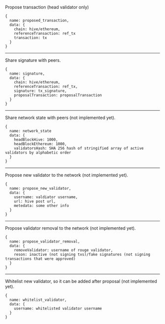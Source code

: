 Propose transaction (head validator only)

```
{
  name: proposed_transaction,
  data: {
    chain: hive/ethereum,
    referenceTransaction: ref_tx
    transaction: tx
  }
}
```

---

Share signature with peers.

```
{
  name: signature,
  data: {
    chain: hive/ethereum,
    referenceTransaction: ref_tx,
    signature: tx_signature,
    proposalTransaction: proposalTransaction
  }
}
```

---

Share network state with peers (not implemented yet).

```
{
  name: network_state
  data: {
    headBlockHive: 1000,
    headBlockEthereum: 1000,
    validatorsHash: SHA 256 hash of stringified array of active validators by alphabetic order
  }
}
```

---

Propose new validator to the network (not implemented yet).

```
{
  name: propose_new_validator,
  data: {
    username: valdiator username,
    url: hive post url,
    metedata: some other info
  }
}
```

---

Propose validator removal to the network (not implemented yet).

```
{
  name: propose_validator_removal,
  data: {
    removeValidator: username of rouge validator,
    reson: inactive (not signing txs)/fake signatures (not signing transactions that were approved)
  }
}
```

---

Whitelist new validator, so it can be added after proposal (not implemented yet).

```
{
  name: whitelist_validator,
  data: {
    username: whitelisted validator username
  }
}
```
